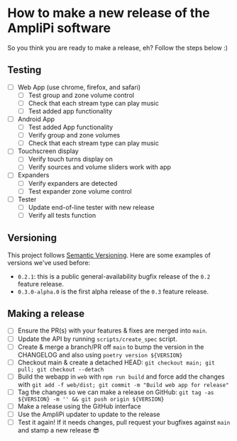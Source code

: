 # How to make a new release of the AmpliPi software

So you think you are ready to make a release, eh? Follow the steps below :)

## Testing
- [ ] Web App (use chrome, firefox, and safari)
  - [ ] Test group and zone volume control
  - [ ] Check that each stream type can play music
  - [ ] Test added app functionality
- [ ] Android App
  - [ ] Test added App functionality
  - [ ] Verify group and zone volumes
  - [ ] Check that each stream type can play music
- [ ] Touchscreen display
  - [ ] Verify touch turns display on
  - [ ] Verify sources and volume sliders work with app
- [ ] Expanders
  - [ ] Verify expanders are detected
  - [ ] Test expander zone volume control
- [ ] Tester
  - [ ] Update end-of-line tester with new release
  - [ ] Verify all tests function

## Versioning
This project follows [Semantic Versioning](https://semver.org/). Here are some examples of versions we've used before:
* `0.2.1`: this is a public general-availability bugfix release of the `0.2` feature release.
* `0.3.0-alpha.0` is the first alpha release of the `0.3` feature release.

## Making a release
- [ ] Ensure the PR(s) with your features & fixes are merged into `main`.
- [ ] Update the API by running `scripts/create_spec` script.
- [ ] Create & merge a branch/PR off `main` to bump the version in the CHANGELOG and also using `poetry version ${VERSION}`
- [ ] Checkout main & create a detached HEAD: `git checkout main; git pull; git checkout --detach`
- [ ] Build the webapp in `web` with `npm run build` and force add the changes with `git add -f web/dist; git commit -m "Build web app for release"`
- [ ] Tag the changes so we can make a release on GitHub: `git tag -as ${VERSION} -m '' && git push origin ${VERSION}`
- [ ] Make a release using the GitHub interface
- [ ] Use the AmpliPi updater to update to the release
- [ ] Test it again! If it needs changes, pull request your bugfixes against `main` and stamp a new release 😎
